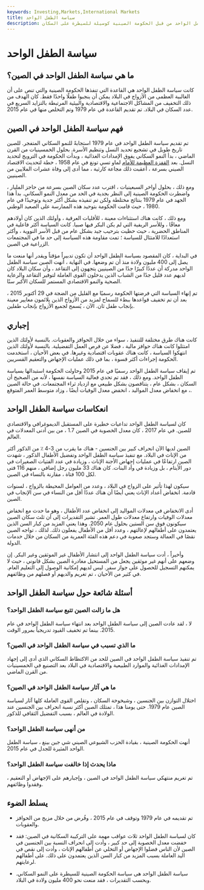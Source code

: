 ```yaml
---
keywords: Investing,Markets,International Markets
title: سياسة الطفل الواحد
description: تم تنفيذ سياسة الطفل الواحد من قبل الحكومة الصينية كوسيلة للسيطرة على السكان.
---
```


# سياسة الطفل الواحد
## ما هي سياسة الطفل الواحد في الصين؟

كانت سياسة الطفل الواحد هي القاعدة التي تنفذها الحكومة الصينية والتي تنص على أن الغالبية العظمى من الأزواج في البلاد يمكن أن ينجبوا طفلًا واحدًا فقط. كان الهدف من ذلك التخفيف من المشاكل الاجتماعية والاقتصادية والبيئية المرتبطة بالتزايد السريع في عدد السكان في البلاد. تم تقديم القاعدة في عام 1979 وتم التخلص منها في عام 2015.

## فهم سياسة الطفل الواحد في الصين

تم تقديم سياسة الطفل الواحد في عام 1979 استجابةً للنمو السكاني المتفجر. للصين تاريخ طويل في تشجيع تحديد النسل وتنظيم الأسرة. بحلول الخمسينيات من القرن الماضي ، بدأ النمو السكاني يفوق الإمدادات الغذائية ، وبدأت الحكومة في الترويج لتحديد النسل. بعد [القفزة العظيمة للأمام](/great-leap-forward) لماو تسي تونغ في عام 1958 ، خطة لتحديث الاقتصاد الصيني بسرعة ، أعقبت ذلك مجاعة كارثية ، مما أدى إلى وفاة عشرات الملايين من الصينيين.

ومع ذلك ، بحلول أواخر السبعينيات ، اقترب عدد سكان الصين بسرعة من حاجز المليار ، واضطرت الحكومة الصينية إلى النظر بجدية في الحد من معدل النمو السكاني. بدأ هذا الجهد في عام 1979 بنتائج مختلطة ولكن تم تنفيذه بشكل أكثر جدية وتوحيدًا في عام 1980 ، حيث قامت الحكومة بتوحيد هذه الممارسة على الصعيد الوطني.

ومع ذلك ، كانت هناك استثناءات معينة ، للأقليات العرقية ، وأولئك الذين كان أولادهم معاقًا ، وللأسر الريفية التي لم يكن البكر فيها صبيا. كانت السياسة أكثر فاعلية في المناطق الحضرية ، حيث حظيت بترحيب جيد بشكل عام من قبل الأسر النووية ، وأكثر استعدادًا للامتثال للسياسة ؛ تمت مقاومة هذه السياسة إلى حد ما في المجتمعات الزراعية في الصين.

في البداية ، كان المقصود بسياسة الطفل الواحد أن تكون تدبيراً مؤقتاً ويقدر أنها منعت ما يصل إلى 400 مليون ولادة منذ أن تم وضعها. في النهاية ، أنهت الصين سياسة الطفل الواحد مدركة أن عددًا كبيرًا جدًا من الصينيين يتجهون إلى التقاعد ، وأن سكان البلاد كان لديهم عدد قليل جدًا من الشباب الذين يدخلون القوى العاملة لتوفير التقاعد والرعاية الصحية والنمو الاقتصادي المستمر للسكان الأكبر سنًا.

تم إنهاء السياسة التي فرضتها الحكومة رسميًا مع القليل من الضجة في 29 أكتوبر 2015 ، بعد أن تم تخفيف قواعدها ببطء للسماح لمزيد من الأزواج الذين يلائمون معايير معينة بإنجاب طفل ثان. الآن ، يُسمح لجميع الأزواج بإنجاب طفلين.

## إجباري

كانت هناك طرق مختلفة للتنفيذ ، سواء من خلال الحوافز والعقوبات. بالنسبة لأولئك الذين امتثلوا كانت هناك حوافز مالية ، فضلا عن فرص العمل التفضيلية. بالنسبة لأولئك الذين انتهكوا السياسة ، كانت هناك عقوبات اقتصادية وغيرها. في بعض الأحيان ، استخدمت الحكومة إجراءات أكثر قسوة ، بما في ذلك عمليات الإجهاض والتعقيم القسريين.

تم إيقاف سياسة الطفل الواحد رسميًا في عام 2015 وحاولت الحكومة استبدالها بسياسة الطفل الواحد. ومع ذلك ، فقد تم تحدي فعالية السياسة نفسها ، لأنه من الصحيح أن السكان ، بشكل عام ، يتناقصون بشكل طبيعي مع ازدياد ثراء المجتمعات. في حالة الصين ، مع انخفاض معدل المواليد ، انخفض معدل الوفيات أيضًا ، وزاد متوسط العمر المتوقع.

## انعكاسات سياسة الطفل الواحد

كان لسياسة الطفل الواحد تداعيات خطيرة على المستقبل الديموغرافي والاقتصادي للصين. في عام 2017 ، كان معدل الخصوبة في الصين 1.7 ، من بين أدنى المعدلات في العالم.

الصين لديها الآن انحراف كبير بين الجنسين - هناك ما يقرب من 3-4 ٪ من الذكور أكثر من الإناث في البلاد. مع تنفيذ سياسة الطفل الواحد وتفضيل الأطفال الذكور ، شهدت الصين ارتفاعًا في عمليات إجهاض الأجنة الإناث ، وزيادة في عدد الفتيات الصغيرات في دور الأيتام ، بل وزيادة في وأد البنات. كان هناك 33 مليون رجل إضافي ، منهم 116 فتى لكل 100 فتاة ، مقارنة بالنساء في الصين.

سيكون لهذا تأثير على الزواج في البلاد ، وعدد من العوامل المحيطة بالزواج ، لسنوات قادمة. انخفاض أعداد الإناث يعني أيضًا أن هناك عددًا أقل من النساء في سن الإنجاب في الصين.

أدى الانخفاض في معدلات المواليد إلى انخفاض عدد الأطفال ، وهو ما حدث مع انخفاض معدلات الوفيات وارتفاع معدلات طول العمر. تشير التقديرات إلى أن ثلث سكان الصين سيكونون فوق سن الستين بحلول عام 2050. وهذا يعني المزيد من كبار السن الذين يعتمدون على أطفالهم لإعالتهم ، وعدد أقل من الأطفال يفعلون ذلك. لذلك ، تواجه الصين نقصًا في العمالة وستجد صعوبة في دعم هذه الفئة العمرية من السكان من خلال خدمات الدولة.

وأخيراً ، أدت سياسة الطفل الواحد إلى انتشار الأطفال غير الموثقين وغير البكر. إن وضعهم على أنهم غير موثقين يجعل من المستحيل مغادرة الصين بشكل قانوني ، حيث لا يمكنهم التسجيل للحصول على جواز سفر. ليس لديهم إمكانية الوصول إلى التعليم العام. في كثير من الأحيان ، تم تغريم والديهم أو فصلهم من وظائفهم.

## أسئلة شائعة حول سياسة الطفل الواحد

### هل ما زالت الصين تتبع سياسة الطفل الواحد؟

لا ، لقد عادت الصين إلى سياسة الطفل الواحد بعد انتهاء سياسة الطفل الواحد في عام 2015. بينما تم تخفيف القيود تدريجياً بمرور الوقت.

### ما الذي تسبب في سياسة الطفل الواحد في الصين؟

تم تنفيذ سياسة الطفل الواحد في الصين للحد من الاكتظاظ السكاني الذي أدى إلى إجهاد الإمدادات الغذائية والموارد الطبيعية والاقتصادية في البلاد بعد التصنيع في الخمسينيات من القرن الماضي.

### ما هي آثار سياسة الطفل الواحد في الصين؟

اختلال التوازن بين الجنسين ، وشيخوخة السكان ، وتقلص القوى العاملة كلها آثار لسياسة الصين عام 1979. حتى يومنا هذا ، تمتلك الصين أكثر نسبة انحراف بين الجنسين عند الولادة في العالم ، بسبب التفضيل الثقافي للذكور.

### من أنهى سياسة الطفل الواحد؟

أنهت الحكومة الصينية ، بقيادة الحزب الشيوعي الصيني شي جين بينغ ، سياسة الطفل الواحد المثيرة للجدل في عام 2015.

### ماذا يحدث إذا خالفت سياسة الطفل الواحد؟

تم تغريم منتهكي سياسة الطفل الواحد في الصين ، وإجبارهم على الإجهاض أو التعقيم ، وفقدوا وظائفهم.

## يسلط الضوء

- تم تقديمه في عام 1979 وتوقف في عام 2015 ، وفُرض من خلال مزيج من الحوافز والعقوبات.

- كان لسياسة الطفل الواحد ثلاث عواقب مهمة على التركيبة السكانية في الصين: فقد خفضت معدل الخصوبة إلى حد كبير ، وأدت إلى انحراف النسبة بين الجنسين في الصين لأن الناس فضلوا الإجهاض أو التخلي عن أطفالهم الإناث ، وأدت إلى نقص في اليد العاملة بسبب المزيد من كبار السن الذين يعتمدون على ذلك. على أطفالهم لرعايتهم.

- سياسة الطفل الواحد هى سياسة الحكومة الصينية للسيطرة على النمو السكاني. وبحسب التقديرات ، فقد منعت نحو 400 مليون ولادة في البلاد.

